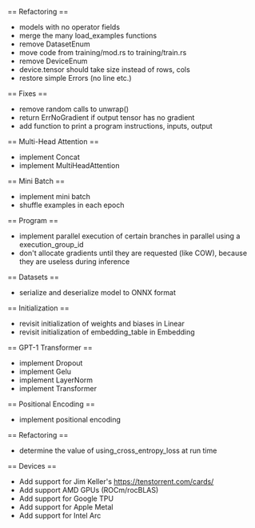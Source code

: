 == Refactoring ==

- models with no operator fields
- merge the many load_examples functions
- remove DatasetEnum
- move code from training/mod.rs to training/train.rs
- remove DeviceEnum
- device.tensor should take size instead of rows, cols
- restore simple Errors (no line etc.)

== Fixes ==

- remove random calls to unwrap()
- return ErrNoGradient if output tensor has no gradient
- add function to print a program instructions, inputs, output

== Multi-Head Attention ==

- implement Concat
- implement MultiHeadAttention

== Mini Batch ==

- implement mini batch
- shuffle examples in each epoch

== Program ==

- implement parallel execution of certain branches in parallel using a execution_group_id
- don't allocate gradients until they are requested (like COW), because they are useless during inference

== Datasets ==

- serialize and deserialize model to ONNX format

== Initialization ==

- revisit initialization of weights and biases in Linear
- revisit initialization of embedding_table in Embedding

== GPT-1 Transformer ==

- implement Dropout
- implement Gelu
- implement LayerNorm
- implement Transformer

== Positional Encoding ==

- implement positional encoding

== Refactoring ==

- determine the value of using_cross_entropy_loss at run time

== Devices ==

- Add support for Jim Keller's https://tenstorrent.com/cards/
- Add support AMD GPUs (ROCm/rocBLAS)
- Add support for Google TPU
- Add support for Apple Metal
- Add support for Intel Arc
